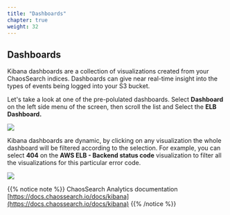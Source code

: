 ```yaml
---
title: "Dashboards"
chapter: true
weight: 32
---
```


## Dashboards

Kibana dashboards are a collection of visualizations created from your ChaosSearch indices. Dashboards can give near real-time insight into the types of events being logged into your S3 bucket.

Let's take a look at one of the pre-polulated dashboards. Select **Dashboard** on the left side menu of the screen, then scroll the list and Select the **ELB Dashboard.**

![](/images/analytics/selectdashboard.jpg)

Kibana dashboards are dynamic, by clicking on any visualization the whole dashboard will be filtered according to the selection. For example, you can select **404** on the **AWS ELB - Backend status code** visualization to filter all the visualizations for this particular error code.

![](/images/analytics/elbdashboard.jpg)


{{% notice note %}}
ChaosSearch Analytics documentation [https://docs.chaossearch.io/docs/kibana](https://docs.chaossearch.io/docs/kibana)
{{% /notice %}}